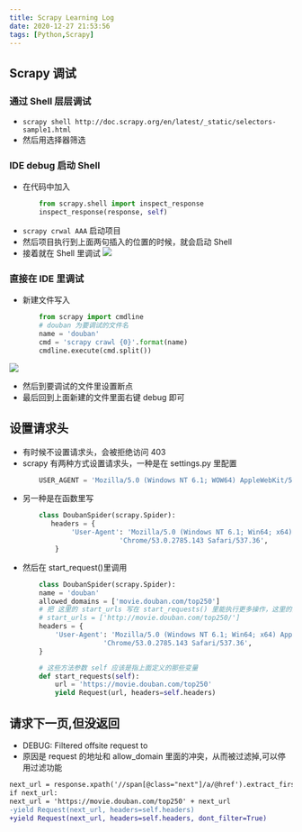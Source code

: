 ```yaml
---
title: Scrapy Learning Log
date: 2020-12-27 21:53:56
tags: [Python,Scrapy]
---
```


## Scrapy 调试

### 通过 Shell 层层调试
- `scrapy shell http://doc.scrapy.org/en/latest/_static/selectors-sample1.html`
- 然后用选择器筛选

### IDE debug 启动 Shell

- 在代码中加入
    ```py
        from scrapy.shell import inspect_response
        inspect_response(response, self)
    ```
- `scrapy crwal AAA` 启动项目
- 然后项目执行到上面两句插入的位置的时候，就会启动 Shell 
- 接着就在 Shell 里调试
![](/images/scrapyLearningLog/Snipaste_2020-12-27_22-04-22.png)

<!-- more -->
### 直接在 IDE 里调试

- 新建文件写入
    ```py
        from scrapy import cmdline
        # douban 为要调试的文件名
        name = 'douban'
        cmd = 'scrapy crawl {0}'.format(name)
        cmdline.execute(cmd.split())
    ```
![](/images/scrapyLearningLog/Snipaste_2020-12-27_22-06-33.png)

- 然后到要调试的文件里设置断点
- 最后回到上面新建的文件里面右键 debug 即可

## 设置请求头

- 有时候不设置请求头，会被拒绝访问 403
- scrapy 有两种方式设置请求头，一种是在 settings.py 里配置
    ```py
        USER_AGENT = 'Mozilla/5.0 (Windows NT 6.1; WOW64) AppleWebKit/537.36 (KHTML, like Gecko) Chrome/55.0.2883.87 Safari/537.36'
    ```
- 另一种是在函数里写
    ```py
        class DoubanSpider(scrapy.Spider):
           headers = {
                'User-Agent': 'Mozilla/5.0 (Windows NT 6.1; Win64; x64) AppleWebKit/537.36 (KHTML, like Gecko) '
                            'Chrome/53.0.2785.143 Safari/537.36',
            }
    ```
- 然后在 start_request()里调用
    ```py
        class DoubanSpider(scrapy.Spider):
        name = 'douban'
        allowed_domains = ['movie.douban.com/top250']
        # 把 这里的 start_urls 写在 start_requests() 里能执行更多操作，这里的只是简单的设置 url
        # start_urls = ['http://movie.douban.com/top250/']
        headers = {
            'User-Agent': 'Mozilla/5.0 (Windows NT 6.1; Win64; x64) AppleWebKit/537.36 (KHTML, like Gecko) '
                        'Chrome/53.0.2785.143 Safari/537.36',
        }

        # 这些方法参数 self 应该是指上面定义的那些变量
        def start_requests(self):
            url = 'https://movie.douban.com/top250'
            yield Request(url, headers=self.headers)
    ```

## 请求下一页,但没返回
- DEBUG: Filtered offsite request to
- 原因是 request 的地址和 allow_domain 里面的冲突，从而被过滤掉,可以停用过滤功能
```diff
next_url = response.xpath('//span[@class="next"]/a/@href').extract_first()
if next_url:
next_url = 'https://movie.douban.com/top250' + next_url
-yield Request(next_url, headers=self.headers)
+yield Request(next_url, headers=self.headers, dont_filter=True)
```